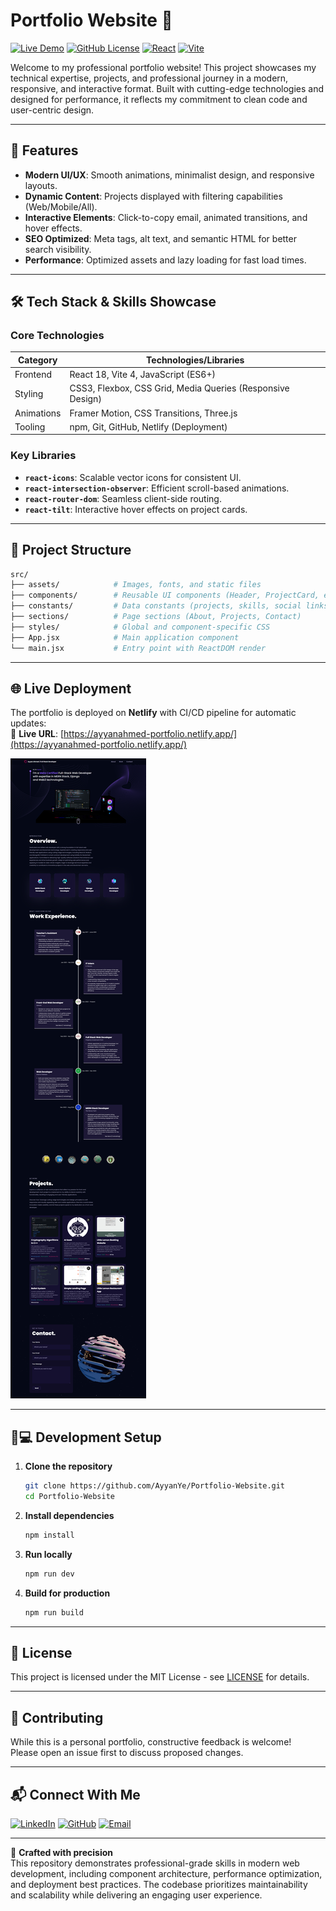 # Portfolio Website 🌟

[![Live Demo](https://img.shields.io/badge/Live%20Demo-Open%20Site-brightgreen?style=for-the-badge&logo=netlify)](https://ayyanahmed-portfolio.netlify.app/)
[![GitHub License](https://img.shields.io/github/license/AyyanYe/Portfolio-Website?style=for-the-badge)](https://github.com/AyyanYe/Portfolio-Website/blob/main/LICENSE)
[![React](https://img.shields.io/badge/React-18.2.0-%2361DAFB?style=for-the-badge&logo=react)](https://react.dev/)
[![Vite](https://img.shields.io/badge/Vite-4.4.5-%23646CFF?style=for-the-badge&logo=vite)](https://vitejs.dev/)

Welcome to my professional portfolio website! This project showcases my technical expertise, projects, and professional journey in a modern, responsive, and interactive format. Built with cutting-edge technologies and designed for performance, it reflects my commitment to clean code and user-centric design.

---

## 🚀 Features

- **Modern UI/UX**: Smooth animations, minimalist design, and responsive layouts.
- **Dynamic Content**: Projects displayed with filtering capabilities (Web/Mobile/All).
- **Interactive Elements**: Click-to-copy email, animated transitions, and hover effects.
- **SEO Optimized**: Meta tags, alt text, and semantic HTML for better search visibility.
- **Performance**: Optimized assets and lazy loading for fast load times.

---

## 🛠️ Tech Stack & Skills Showcase

### Core Technologies
| Category       | Technologies/Libraries                                                                 |
|----------------|---------------------------------------------------------------------------------------|
| Frontend       | React 18, Vite 4, JavaScript (ES6+)                                                   |
| Styling        | CSS3, Flexbox, CSS Grid, Media Queries (Responsive Design)                            |
| Animations     | Framer Motion, CSS Transitions, Three.js                                              |
| Tooling        | npm, Git, GitHub, Netlify (Deployment)                                                |

### Key Libraries
- **`react-icons`**: Scalable vector icons for consistent UI.
- **`react-intersection-observer`**: Efficient scroll-based animations.
- **`react-router-dom`**: Seamless client-side routing.
- **`react-tilt`**: Interactive hover effects on project cards.

---

## 📂 Project Structure

```bash
src/
├── assets/            # Images, fonts, and static files
├── components/        # Reusable UI components (Header, ProjectCard, etc.)
├── constants/         # Data constants (projects, skills, social links)
├── sections/          # Page sections (About, Projects, Contact)
├── styles/            # Global and component-specific CSS
├── App.jsx            # Main application component
└── main.jsx           # Entry point with ReactDOM render
```

---

## 🌐 Live Deployment

The portfolio is deployed on **Netlify** with CI/CD pipeline for automatic updates:  
🔗 **Live URL**: [https://ayyanahmed-portfolio.netlify.app/](https://ayyanahmed-portfolio.netlify.app/)

![Portfolio Preview](./public/screencapture-ayyanahmed-portfolio-netlify-app-2024-10-26-18_26_24.png)  

---

## 🧑💻 Development Setup

1. **Clone the repository**
   ```bash
   git clone https://github.com/AyyanYe/Portfolio-Website.git
   cd Portfolio-Website
   ```

2. **Install dependencies**
   ```bash
   npm install
   ```

3. **Run locally**
   ```bash
   npm run dev
   ```

4. **Build for production**
   ```bash
   npm run build
   ```

---

## 📜 License

This project is licensed under the MIT License - see [LICENSE](LICENSE) for details.

---

## 🤝 Contributing

While this is a personal portfolio, constructive feedback is welcome!  
Please open an issue first to discuss proposed changes.

---

## 📬 Connect With Me

[![LinkedIn](https://img.shields.io/badge/LinkedIn-Ayyan%20Ahmed-%230A66C2?style=flat&logo=linkedin)](https://www.linkedin.com/in/ayyan-ahmed/)
[![GitHub](https://img.shields.io/badge/GitHub-AyyanYe-%23181717?style=flat&logo=github)](https://github.com/AyyanYe)
[![Email](https://img.shields.io/badge/Email-ayyanahmed%40outlook.com-%230078D4?style=flat&logo=microsoft-outlook)](mailto:ayyanahmed@outlook.com)

---

🔨 **Crafted with precision**  
This repository demonstrates professional-grade skills in modern web development, including component architecture, performance optimization, and deployment best practices. The codebase prioritizes maintainability and scalability while delivering an engaging user experience.

